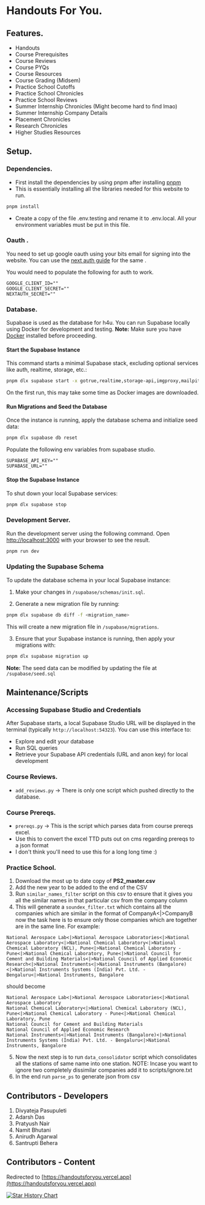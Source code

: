 # Handouts For You.
## Features.

- Handouts
- Course Prerequisites
- Course Reviews
- Course PYQs
- Course Resources
- Course Grading (Midsem)
- Practice School Cutoffs
- Practice School Chronicles
- Practice School Reviews
- Summer Internship Chronicles (Might become hard to find lmao)
- Summer Internship Company Details
- Placement Chronicles
- Research Chronicles
- Higher Studies Resources

## Setup.
### Dependencies.
- First install the dependencies by using pnpm after installing [pnpm](https://pnpm.io/installation)
- This is essentially installing all the libraries needed for this website to run.
```bash
pnpm install
```
- Create a copy of the file .env.testing and rename it to .env.local. All your environment variables must be put in this file.

### Oauth .
You need to set up google oauth using your bits email for signing into the website. You can use the [next auth guide](https://next-auth.js.org/providers/google) for the same .

You would need to populate the following for auth to work.
```
GOOGLE_CLIENT_ID=""
GOOGLE_CLIENT_SECRET=""
NEXTAUTH_SECRET=""
```

### Database.
Supabase is used as the database for h4u. You can run Supabase locally using Docker for development and testing. **Note:** Make sure you have [Docker](https://docs.docker.com/get-docker/) installed before proceeding.

#### Start the Supabase Instance

This command starts a minimal Supabase stack, excluding optional services like auth, realtime, storage, etc.:

```bash
pnpm dlx supabase start -x gotrue,realtime,storage-api,imgproxy,mailpit,edge-runtime,logflare,vector
````

On the first run, this may take some time as Docker images are downloaded.

#### Run Migrations and Seed the Database

Once the instance is running, apply the database schema and initialize seed data:

```bash
pnpm dlx supabase db reset
```
Populate the following env variables from supabase studio.
```
SUPABASE_API_KEY=""
SUPABASE_URL=""
```

#### Stop the Supabase Instance

To shut down your local Supabase services:

```bash
pnpm dlx supabase stop
```

### Development Server.

Run the development server using the following command. Open [http://localhost:3000](http://localhost:3000) with your browser to see the result.

```bash
pnpm run dev
```


### Updating the Supabase Schema

To update the database schema in your local Supabase instance:

1. Make your changes in `/supabase/schemas/init.sql`.

2. Generate a new migration file by running:

```bash
pnpm dlx supabase db diff -f <migration_name>
```

This will create a new migration file in `/supabase/migrations`.

3. Ensure that your Supabase instance is running, then apply your migrations with:

```bash
pnpm dlx supabase migration up
```

**Note:** The seed data can be modified by updating the file at `/supabase/seed.sql`

## Maintenance/Scripts

### Accessing Supabase Studio and Credentials

After Supabase starts, a local Supabase Studio URL will be displayed in the terminal (typically `http://localhost:54323`). You can use this interface to:

* Explore and edit your database
* Run SQL queries
* Retrieve your Supabase API credentials (URL and anon key) for local development


### Course Reviews.

- `add_reviews.py` -> There is only one script which pushed directly to the database.

### Course Prereqs.

- `prereqs.py` -> This is the script which parses data from course prereqs excel.
- Use this to convert the excel TTD puts out on cms regarding prereqs to a json format
- I don't think you'll need to use this for a long long time :)

### Practice School.

1. Download the most up to date copy of **PS2_master.csv**
2. Add the new year to be added to the end of the CSV
3. Run `similar_names_filter` script on this csv to ensure that it gives you all the similar names in that particular csv from the company column
4. This will generate a `soundex_filter.txt` which contains all the companies which are similar in the format of CompanyA<|>CompanyB now the task here is to ensure only those companies which are together are in the same line. For example:

```
National Aerospace Lab<|>National Aerospace Laboratories<|>National Aerospace Laboratory<|>National Chemical Laboratory<|>National Chemical Laboratory (NCL), Pune<|>National Chemical Laboratory - Pune<|>National Chemical Laboratory, Pune<|>National Council for Cement and Building Materials<|>National Council of Applied Economic Research<|>National Instruments<|>National Instruments (Bangalore)<|>National Instruments Systems (India) Pvt. Ltd. - Bengaluru<|>National Instruments, Bangalore
```

should become

```
National Aerospace Lab<|>National Aerospace Laboratories<|>National Aerospace Laboratory
National Chemical Laboratory<|>National Chemical Laboratory (NCL), Pune<|>National Chemical Laboratory - Pune<|>National Chemical Laboratory, Pune
National Council for Cement and Building Materials
National Council of Applied Economic Research
National Instruments<|>National Instruments (Bangalore)<|>National Instruments Systems (India) Pvt. Ltd. - Bengaluru<|>National Instruments, Bangalore
```

5. Now the next step is to run `data_consolidator` script which consolidates all the stations of same name into one station.
   NOTE: Incase you want to ignore two completely dissimilar companies add it to scripts/ignore.txt
6. In the end run `parse_ps` to generate json from csv

## Contributors - Developers

1. Divyateja Pasupuleti
2. Adarsh Das
3. Pratyush Nair
4. Namit Bhutani
5. Anirudh Agarwal
6. Santrupti Behera

## Contributors - Content

Redirected to [https://handoutsforyou.vercel.app](https://handoutsforyou.vercel.app)

<a href="https://www.star-history.com/#thenicekat/handoutsforyou&Date">
 <picture>
   <source media="(prefers-color-scheme: dark)" srcset="https://api.star-history.com/svg?repos=thenicekat/handoutsforyou&type=Date&theme=dark" />
   <source media="(prefers-color-scheme: light)" srcset="https://api.star-history.com/svg?repos=thenicekat/handoutsforyou&type=Date" />
   <img alt="Star History Chart" src="https://api.star-history.com/svg?repos=thenicekat/handoutsforyou&type=Date" />
 </picture>
</a>
